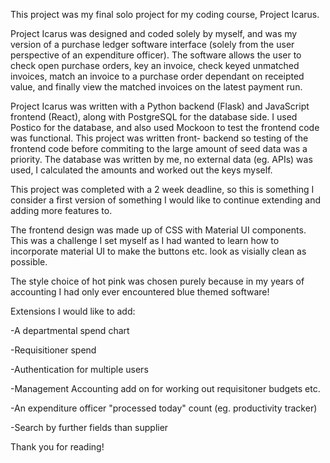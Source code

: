 This project was my final solo project for my coding course, Project Icarus. 

Project Icarus was designed and coded solely by myself, and was my version of a purchase ledger software interface (solely from the user perspective of an expenditure officer). The software allows the user to check open purchase orders, key an invoice, check keyed unmatched invoices, match an invoice to a purchase order dependant on receipted value, and finally view the matched invoices on the latest payment run. 

Project Icarus was written with a Python backend (Flask)  and JavaScript frontend (React), along with PostgreSQL for the database side. I used Postico for the database, and also used Mockoon to test the frontend code was functional. This project was written front- backend so testing of the frontend code before commiting to the large amount of seed data was a priority. The database was written by me, no external data (eg. APIs) was used, I calculated the amounts and worked out the keys myself. 

This project was completed with a 2 week deadline, so this is something I consider a first version of something I would like to continue extending and adding more features to.

The frontend design was made up of CSS with Material UI components. This was a challenge I set myself as I had wanted to learn how to incorporate material UI to make the buttons etc. look as visially clean as possible. 

The style choice of hot pink was chosen purely because in my years of accounting I had only ever encountered blue themed software! 


Extensions I would like to add:
<p>
-A departmental spend chart
</p>
<p>
-Requisitioner spend
</p>
<p>
-Authentication for multiple users
</p>
<p>
-Management Accounting add on for working out requisitoner budgets etc.
</p>
<p>
-An expenditure officer "processed today" count (eg. productivity tracker)
</p>
<p>
-Search by further fields than supplier
</p>
<p>
Thank you for reading! 
</p>
